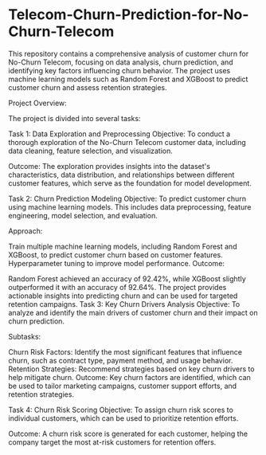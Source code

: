 # Telecom-Churn-Prediction-for-No-Churn-Telecom
This repository contains a comprehensive analysis of customer churn for No-Churn Telecom, focusing on data analysis, churn prediction, and identifying key factors influencing churn behavior. The project uses machine learning models such as Random Forest and XGBoost to predict customer churn and assess retention strategies.

Project Overview:

The project is divided into several tasks:

Task 1: Data Exploration and Preprocessing
Objective:
To conduct a thorough exploration of the No-Churn Telecom customer data, including data cleaning, feature selection, and visualization.

Outcome:
The exploration provides insights into the dataset's characteristics, data distribution, and relationships between different customer features, which serve as the foundation for model development.

Task 2: Churn Prediction Modeling
Objective:
To predict customer churn using machine learning models. This includes data preprocessing, feature engineering, model selection, and evaluation.

Approach:

Train multiple machine learning models, including Random Forest and XGBoost, to predict customer churn based on customer features.
Hyperparameter tuning to improve model performance.
Outcome:

Random Forest achieved an accuracy of 92.42%, while XGBoost slightly outperformed it with an accuracy of 92.64%.
The project provides actionable insights into predicting churn and can be used for targeted retention campaigns.
Task 3: Key Churn Drivers Analysis
Objective:
To analyze and identify the main drivers of customer churn and their impact on churn prediction.

Subtasks:

Churn Risk Factors: Identify the most significant features that influence churn, such as contract type, payment method, and usage behavior.
Retention Strategies: Recommend strategies based on key churn drivers to help mitigate churn.
Outcome:
Key churn factors are identified, which can be used to tailor marketing campaigns, customer support efforts, and retention strategies.

Task 4: Churn Risk Scoring
Objective:
To assign churn risk scores to individual customers, which can be used to prioritize retention efforts.

Outcome:
A churn risk score is generated for each customer, helping the company target the most at-risk customers for retention offers.

